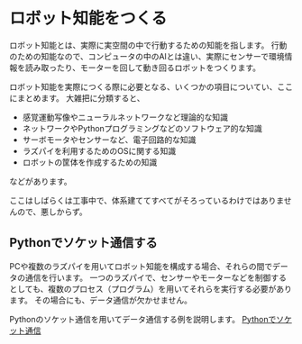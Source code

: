 # ロボット知能をつくる
ロボット知能とは、実際に実空間の中で行動するための知能を指します。
行動のための知能なので、コンピュータの中のAIとは違い、実際にセンサーで環境情報を読み取ったり、モーターを回して動き回るロボットをつくります。

ロボット知能を実際につくる際に必要となる、いくつかの項目についてい、ここにまとめます。
大雑把に分類すると、
  * 感覚運動写像やニューラルネットワークなど理論的な知識
  * ネットワークやPythonプログラミングなどのソフトウェア的な知識
  * サーボモータやセンサーなど、電子回路的な知識
  * ラズパイを利用するためのOSに関する知識
  * ロボットの筐体を作成するための知識

などがあります。

ここはしばらくは工事中で、体系建ててすべてがそろっているわけではありませんので、悪しからず。

## Pythonでソケット通信する
PCや複数のラズパイを用いてロボット知能を構成する場合、それらの間でデータの通信を行います。
一つのラズパイで、センサーやモーターなどを制御するとしても、複数のプロセス（プログラム）を用いてそれらを実行する必要があります。
その場合にも、データ通信が欠かせません。

Pythonのソケット通信を用いてデータ通信する例を説明します。
[Pythonでソケット通信](https://github.com/HondaLab/textbook/wiki/Python%E3%81%A7socket%E9%80%9A%E4%BF%A1%E3%81%99%E3%82%8B)

